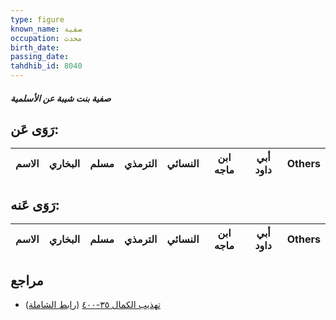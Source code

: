 ```yaml
---
type: figure
known_name: صفية
occupation: محدث
birth_date:
passing_date:
tahdhib_id: 8040
---
```

##### صفية بنت شيبة عن الأسلمية

## رَوَى عَن:
| الاسم | البخاري | مسلم | الترمذي | النسائي | ابن ماجه | أبي داود | Others |
| ----- | ------- | ---- | ------- | ------- | -------- | -------- | ------ |
## رَوَى عَنه:
| الاسم | البخاري | مسلم | الترمذي | النسائي | ابن ماجه | أبي داود | Others |
| ----- | ------- | ---- | ------- | ------- | -------- | -------- | ------ |
## مراجع
- [تهذيب الكمال ٣٥-٤٠٠](obsidian://open?vault=Tahdhib-al-Kamal&file=Figures/٨٠٤٠-صفية%20بنت%20شيبة%20عن%20الأسلمية) ([رابط الشاملة](https://shamela.ws/book/3722/18999))